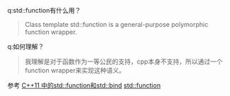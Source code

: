 q:std::function有什么用？
>Class template std::function is a general-purpose polymorphic function wrapper.

q:如何理解？
>我理解是对于函数作为一等公民的支持，cpp本身不支持，所以通过一个function wrapper来实现这种语义。


参考
[C++11 中的std::function和std::bind](https://www.jianshu.com/p/f191e88dcc80)
[std::function](https://en.cppreference.com/w/cpp/utility/functional/function)